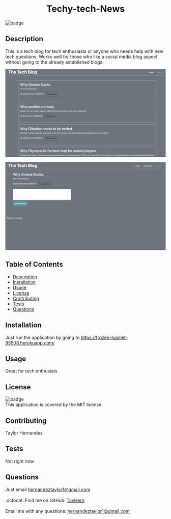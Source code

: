 
<h1 align="center"> Techy-tech-News </h1>

![badge](https://img.shields.io/badge/license-MIT-brightgreen)<br />
## Description
This is a tech blog for tech enthusiasts or anyone who needs help with new tech questions.  Works well for those who like a social media blog aspect without going to the already established blogs.


![images](/public/assets/website-1.png)

![images](/public/assets/website-2.png)

## Table of Contents
- [Description](#description)
- [Installation](#installation)
- [Usage](#usage)
- [License](#license)
- [Contributing](#contributing)
- [Tests](#tests)
- [Questions](#questions)
## Installation
Just run the application by going to <https://frozen-hamlet-95508.herokuapp.com/>
## Usage
Great for tech enthusiats
## License
![badge](https://img.shields.io/badge/license-MIT-brightgreen)
<br />
This application is covered by the MIT license. 
## Contributing
Taylor Hernandez
## Tests
Not right now.
## Questions
Just email hernandeztaylor1@gmail.com<br />
<br />
:octocat: Find me on GitHub: [TayHern](https://github.com/TayHern)<br />
<br />
Email me with any questions: hernandeztaylor1@gmail.com<br /><br />
  
